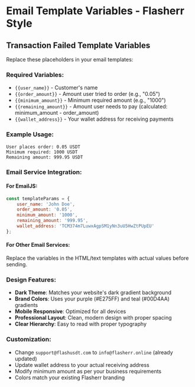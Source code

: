 # Email Template Variables - Flasherr Style

## Transaction Failed Template Variables

Replace these placeholders in your email templates:

### Required Variables:
- `{{user_name}}` - Customer's name
- `{{order_amount}}` - Amount user tried to order (e.g., "0.05")
- `{{minimum_amount}}` - Minimum required amount (e.g., "1000")
- `{{remaining_amount}}` - Amount user needs to pay (calculated: minimum_amount - order_amount)
- `{{wallet_address}}` - Your wallet address for receiving payments

### Example Usage:
```
User places order: 0.05 USDT
Minimum required: 1000 USDT
Remaining amount: 999.95 USDT
```

### Email Service Integration:

#### For EmailJS:
```javascript
const templateParams = {
    user_name: 'John Doe',
    order_amount: '0.05',
    minimum_amount: '1000',
    remaining_amount: '999.95',
    wallet_address: 'TCM374m7LuwxAgpSM1yNn3uU5HwZtPUpEU'
};
```

#### For Other Email Services:
Replace the variables in the HTML/text templates with actual values before sending.

### Design Features:
- **Dark Theme**: Matches your website's dark gradient background
- **Brand Colors**: Uses your purple (#E275FF) and teal (#00D4AA) gradients
- **Mobile Responsive**: Optimized for all devices
- **Professional Layout**: Clean, modern design with proper spacing
- **Clear Hierarchy**: Easy to read with proper typography

### Customization:
- Change `support@flashusdt.com` to `info@flasherr.online` (already updated)
- Update wallet address to your actual receiving address
- Modify minimum amount as per your business requirements
- Colors match your existing Flasherr branding
